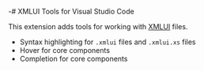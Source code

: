 -# XMLUI Tools for Visual Studio Code

This extension adds tools for working with [XMLUI](https://docs.xmlui.com) files.

- Syntax highlighting for `.xmlui` files and `.xmlui.xs` files
- Hover for core components
- Completion for core components
